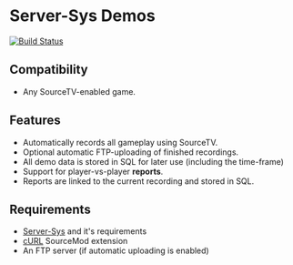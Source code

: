 # Server-Sys Demos
[![Build Status](https://travis-ci.org/whocodes/serversys-reports.svg?branch=master)](https://travis-ci.org/whocodes/serversys-reports)

## Compatibility
* Any SourceTV-enabled game.

## Features
* Automatically records all gameplay using SourceTV.
* Optional automatic FTP-uploading of finished recordings.
* All demo data is stored in SQL for later use (including the time-frame)
* Support for player-vs-player __reports__.
* Reports are linked to the current recording and stored in SQL.

## Requirements
* [Server-Sys](https://github.com/whocodes/serversys) and it's requirements
* [cURL](https://github.com/whocodes/sourcemod-curl-extension) SourceMod extension
* An FTP server (if automatic uploading is enabled)
